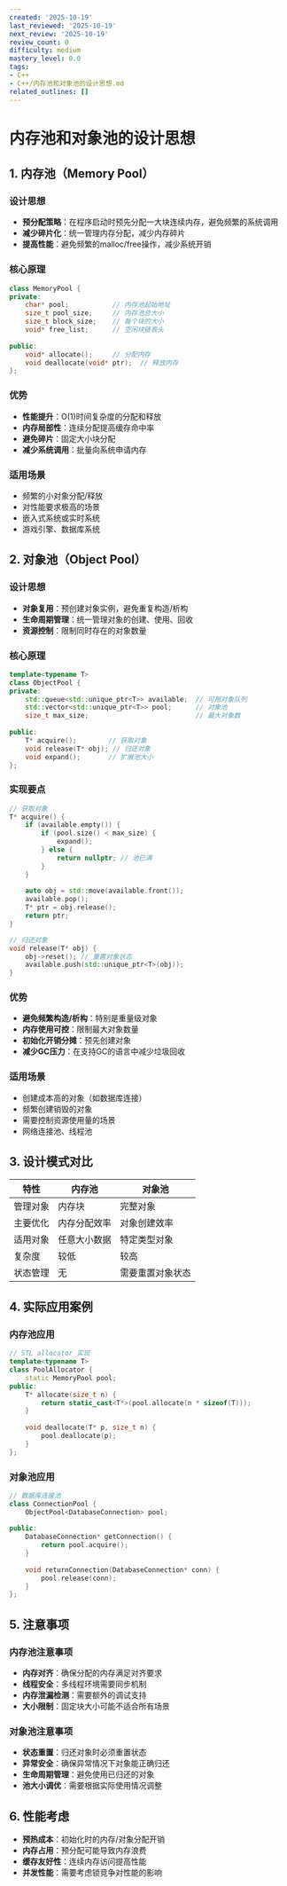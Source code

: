 ```yaml
---
created: '2025-10-19'
last_reviewed: '2025-10-19'
next_review: '2025-10-19'
review_count: 0
difficulty: medium
mastery_level: 0.0
tags:
- C++
- C++/内存池和对象池的设计思想.md
related_outlines: []
---
```


# 内存池和对象池的设计思想

## 1. 内存池（Memory Pool）

### 设计思想
- **预分配策略**：在程序启动时预先分配一大块连续内存，避免频繁的系统调用
- **减少碎片化**：统一管理内存分配，减少内存碎片
- **提高性能**：避免频繁的malloc/free操作，减少系统开销

### 核心原理
```cpp
class MemoryPool {
private:
    char* pool;           // 内存池起始地址
    size_t pool_size;     // 内存池总大小
    size_t block_size;    // 每个块的大小
    void* free_list;      // 空闲块链表头
    
public:
    void* allocate();     // 分配内存
    void deallocate(void* ptr);  // 释放内存
};
```

### 优势
- **性能提升**：O(1)时间复杂度的分配和释放
- **内存局部性**：连续分配提高缓存命中率
- **避免碎片**：固定大小块分配
- **减少系统调用**：批量向系统申请内存

### 适用场景
- 频繁的小对象分配/释放
- 对性能要求极高的场景
- 嵌入式系统或实时系统
- 游戏引擎、数据库系统

## 2. 对象池（Object Pool）

### 设计思想
- **对象复用**：预创建对象实例，避免重复构造/析构
- **生命周期管理**：统一管理对象的创建、使用、回收
- **资源控制**：限制同时存在的对象数量

### 核心原理
```cpp
template<typename T>
class ObjectPool {
private:
    std::queue<std::unique_ptr<T>> available;  // 可用对象队列
    std::vector<std::unique_ptr<T>> pool;      // 对象池
    size_t max_size;                           // 最大对象数
    
public:
    T* acquire();        // 获取对象
    void release(T* obj); // 归还对象
    void expand();       // 扩展池大小
};
```

### 实现要点
```cpp
// 获取对象
T* acquire() {
    if (available.empty()) {
        if (pool.size() < max_size) {
            expand();
        } else {
            return nullptr; // 池已满
        }
    }
    
    auto obj = std::move(available.front());
    available.pop();
    T* ptr = obj.release();
    return ptr;
}

// 归还对象
void release(T* obj) {
    obj->reset(); // 重置对象状态
    available.push(std::unique_ptr<T>(obj));
}
```

### 优势
- **避免频繁构造/析构**：特别是重量级对象
- **内存使用可控**：限制最大对象数量
- **初始化开销分摊**：预先创建对象
- **减少GC压力**：在支持GC的语言中减少垃圾回收

### 适用场景
- 创建成本高的对象（如数据库连接）
- 频繁创建销毁的对象
- 需要控制资源使用量的场景
- 网络连接池、线程池

## 3. 设计模式对比

| 特性     | 内存池       | 对象池           |
| -------- | ------------ | ---------------- |
| 管理对象 | 内存块       | 完整对象         |
| 主要优化 | 内存分配效率 | 对象创建效率     |
| 适用对象 | 任意大小数据 | 特定类型对象     |
| 复杂度   | 较低         | 较高             |
| 状态管理 | 无           | 需要重置对象状态 |

## 4. 实际应用案例

### 内存池应用
```cpp
// STL allocator 实现
template<typename T>
class PoolAllocator {
    static MemoryPool pool;
public:
    T* allocate(size_t n) {
        return static_cast<T*>(pool.allocate(n * sizeof(T)));
    }
    
    void deallocate(T* p, size_t n) {
        pool.deallocate(p);
    }
};
```

### 对象池应用
```cpp
// 数据库连接池
class ConnectionPool {
    ObjectPool<DatabaseConnection> pool;
    
public:
    DatabaseConnection* getConnection() {
        return pool.acquire();
    }
    
    void returnConnection(DatabaseConnection* conn) {
        pool.release(conn);
    }
};
```

## 5. 注意事项

### 内存池注意事项
- **内存对齐**：确保分配的内存满足对齐要求
- **线程安全**：多线程环境需要同步机制
- **内存泄漏检测**：需要额外的调试支持
- **大小限制**：固定块大小可能不适合所有场景

### 对象池注意事项
- **状态重置**：归还对象时必须重置状态
- **异常安全**：确保异常情况下对象能正确归还
- **生命周期管理**：避免使用已归还的对象
- **池大小调优**：需要根据实际使用情况调整

## 6. 性能考虑

- **预热成本**：初始化时的内存/对象分配开销
- **内存占用**：预分配可能导致内存浪费
- **缓存友好性**：连续内存访问提高性能
- **并发性能**：需要考虑锁竞争对性能的影响
